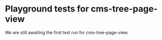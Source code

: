 # Playground tests for cms-tree-page-view
We are still awaiting the first test run for cms-tree-page-view.
